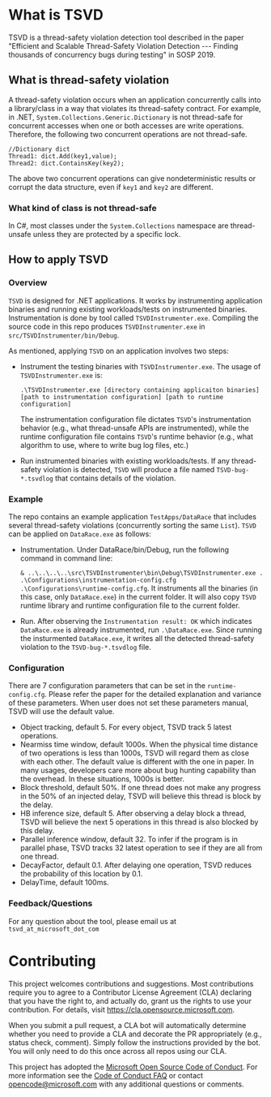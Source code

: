 # What is TSVD

TSVD is a thread-safety violation detection tool described in the paper "Efficient and Scalable Thread-Safety Violation Detection --- Finding thousands of concurrency bugs during testing" in SOSP 2019.

## What is thread-safety violation

A thread-safety violation occurs when an application concurrently calls into a library/class in a way that violates its thread-safety contract. For example, in .NET, `System.Collections.Generic.Dictionary` is not thread-safe for concurrent accesses when one or both accesses are write operations. Therefore, the following two concurrent operations are not thread-safe.

    //Dictionary dict
    Thread1: dict.Add(key1,value);
    Thread2: dict.ContainsKey(key2);
    
The above two concurrent operations can give nondeterministic results or corrupt the data structure, even if `key1` and `key2` are different.

### What kind of class is not thread-safe

In C#, most classes under the `System.Collections` namespace are thread-unsafe unless they are protected by a specific lock.

## How to apply TSVD

### Overview

`TSVD` is designed for .NET applications. It works by instrumenting application binaries and running existing workloads/tests on instrumented binaries. Instrumentation is done by tool called `TSVDInstrumenter.exe`. Compiling the source code in this repo produces `TSVDInstrumenter.exe` in `src/TSVDInstrumenter/bin/Debug`.

As mentioned, applying `TSVD` on an application involves two steps:  

+ Instrument the testing binaries with `TSVDInstrumenter.exe`. The usage of `TSVDInstrumenter.exe` is:

    `.\TSVDInstrumenter.exe [directory containing applicaiton binaries] [path to instrumentation configuration] [path to runtime configuration]`

	The instrumentation configuration file dictates `TSVD`'s instrumentation behavior (e.g., what thread-unsafe APIs are instrumented), while the runtime configuration file contains `TSVD`'s runtime behavior (e.g., what algorithm to use, where to write bug log files, etc.) 

+ Run instrumented binaries with existing workloads/tests. If any thread-safety violation is detected, `TSVD` will produce a file named `TSVD-bug-*.tsvdlog` that contains details of the violation.

### Example

The repo contains an example application `TestApps/DataRace` that includes several thread-safety violations (concurrently sorting the same `List`). `TSVD` can be applied on `DataRace.exe` as follows:

+ Instrumentation. Under DataRace/bin/Debug, run the following command in command line:

    `& ..\..\..\..\src\TSVDInstrumenter\bin\Debug\TSVDInstrumenter.exe . .\Configurations\instrumentation-config.cfg .\Configurations\runtime-config.cfg`. It instruments all the binaries (in this case, only `DataRace.exe`) in the current folder. It will also copy `TSVD` runtime library and runtime configuration file to the current folder.

+ Run. After observing the `Instrumentation result: OK` which indicates `DataRace.exe` is already instrumented, run `.\DataRace.exe`. Since running the insturmented `DataRace.exe`, it writes all the detected thread-safety violation to the `TSVD-bug-*.tsvdlog` file.
    
### Configuration
There are 7 configuration parameters that can be set in the `runtime-config.cfg`. Please refer the paper for the detailed explanation and variance of these parameters. When user does not set these parameters manual, TSVD will use the default value.

+ Object tracking, default 5. For every object, TSVD track 5 latest operations.
+ Nearmiss time window, default 1000s. When the physical time distance of two operations is less than 1000s, TSVD will regard them as close with each other. The default value is different with the one in paper. In many usages, developers care more about bug hunting capability than the overhead. In these situations, 1000s is better.
+ Block threshold, default 50%. If one thread does not make any progress in the 50% of an injected delay, TSVD will believe this thread is block by the delay.
+ HB inference size, default 5. After observing a delay block a thread, TSVD will believe the next 5 operations in this thread is also blocked by this delay.
+ Parallel inference window, default 32. To infer if the program is in parallel phase, TSVD tracks 32 latest operation to see if they are all from one thread.
+ DecayFactor, default 0.1. After delaying one operation, TSVD reduces the probability of this location by 0.1.
+ DelayTime, default 100ms. 


### Feedback/Questions
For any question about the tool, please email us at `tsvd_at_microsoft_dot_com`

# Contributing

This project welcomes contributions and suggestions.  Most contributions require you to agree to a
Contributor License Agreement (CLA) declaring that you have the right to, and actually do, grant us
the rights to use your contribution. For details, visit https://cla.opensource.microsoft.com.

When you submit a pull request, a CLA bot will automatically determine whether you need to provide
a CLA and decorate the PR appropriately (e.g., status check, comment). Simply follow the instructions
provided by the bot. You will only need to do this once across all repos using our CLA.

This project has adopted the [Microsoft Open Source Code of Conduct](https://opensource.microsoft.com/codeofconduct/).
For more information see the [Code of Conduct FAQ](https://opensource.microsoft.com/codeofconduct/faq/) or
contact [opencode@microsoft.com](mailto:opencode@microsoft.com) with any additional questions or comments.
